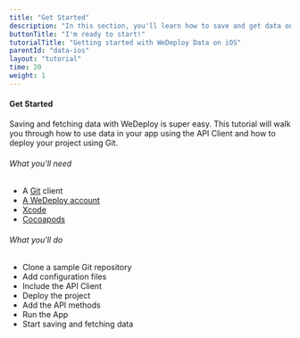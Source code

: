 ```yaml
---
title: "Get Started"
description: "In this section, you'll learn how to save and get data on iOS using the WeDeploy Swift API Client."
buttonTitle: "I'm ready to start!"
tutorialTitle: "Getting started with WeDeploy Data on iOS"
parentId: "data-ios"
layout: "tutorial"
time: 20
weight: 1
---
```


#### Get Started

Saving and fetching data with WeDeploy is super easy. This tutorial will walk you through how to use data in your app using the API Client and how to deploy your project using Git.

###### What you'll need

<ul class="checklist">
	<li>A <a href="https://git-scm.com/downloads" target="_blank">Git</a> client</li>
	<li><a href="https://console.wedeploy.com/signup" target="_blank">A WeDeploy account</a></li>
	<li><a href="https://developer.apple.com/xcode" target="_blank">Xcode</a></li>
	<li><a href="https://cocoapods.org/" target="_blank">Cocoapods</a></li>
</ul>

###### What you'll do

<ul class="checklist">
	<li>Clone a sample Git repository</li>
	<li>Add configuration files</li>
	<li>Include the API Client</li>
	<li>Deploy the project</li>
	<li>Add the API methods</li>
	<li>Run the App</li>
	<li>Start saving and fetching data</li>
</ul>
